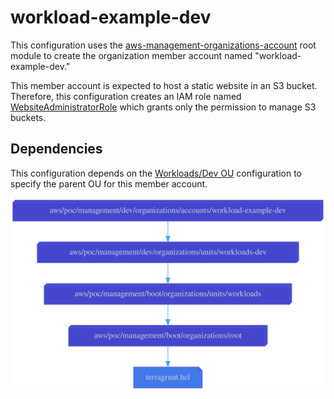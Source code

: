 # workload-example-dev

This configuration uses the
[aws-management-organizations-account](../../../../../../../modules/poc/aws-management-organizations-account)
root module to create the organization member account named
"workload-example-dev."

This member account is expected to host a static website in an S3 bucket.
Therefore, this configuration creates an IAM role named
[WebsiteAdministratorRole](roles/website-administrator.yml)
which grants only the permission to manage S3 buckets.

## Dependencies

This configuration depends on the [Workloads/Dev OU](../../units/workloads-dev)
configuration to specify the parent OU for this member account.

![Dependency graph](graph.svg)
